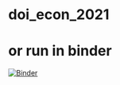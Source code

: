 # doi_econ_2021


# or run in binder
[![Binder](https://mybinder.org/badge_logo.svg)](https://mybinder.org/v2/gh/mnfienen/doi_econ_2021/main?urlpath=lab)

